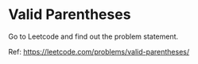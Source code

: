 # Valid Parentheses

Go to Leetcode and find out the problem statement.

Ref: https://leetcode.com/problems/valid-parentheses/

